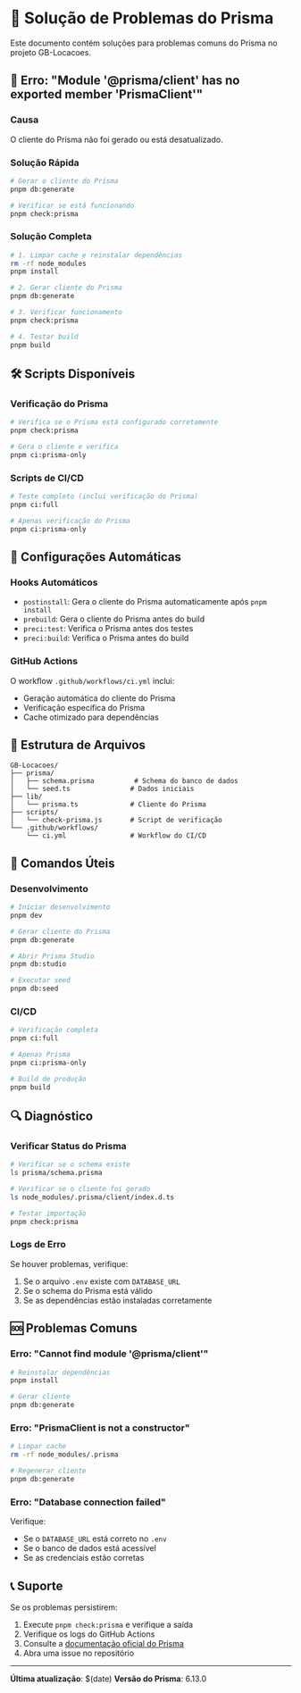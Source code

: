 # 🔧 Solução de Problemas do Prisma

Este documento contém soluções para problemas comuns do Prisma no projeto
GB-Locacoes.

## 🚨 Erro: "Module '@prisma/client' has no exported member 'PrismaClient'"

### **Causa**

O cliente do Prisma não foi gerado ou está desatualizado.

### **Solução Rápida**

```bash
# Gerar o cliente do Prisma
pnpm db:generate

# Verificar se está funcionando
pnpm check:prisma
```

### **Solução Completa**

```bash
# 1. Limpar cache e reinstalar dependências
rm -rf node_modules
pnpm install

# 2. Gerar cliente do Prisma
pnpm db:generate

# 3. Verificar funcionamento
pnpm check:prisma

# 4. Testar build
pnpm build
```

## 🛠️ Scripts Disponíveis

### **Verificação do Prisma**

```bash
# Verifica se o Prisma está configurado corretamente
pnpm check:prisma

# Gera o cliente e verifica
pnpm ci:prisma-only
```

### **Scripts de CI/CD**

```bash
# Teste completo (inclui verificação do Prisma)
pnpm ci:full

# Apenas verificação do Prisma
pnpm ci:prisma-only
```

## 🔄 Configurações Automáticas

### **Hooks Automáticos**

- `postinstall`: Gera o cliente do Prisma automaticamente após `pnpm install`
- `prebuild`: Gera o cliente do Prisma antes do build
- `preci:test`: Verifica o Prisma antes dos testes
- `preci:build`: Verifica o Prisma antes do build

### **GitHub Actions**

O workflow `.github/workflows/ci.yml` inclui:

- Geração automática do cliente do Prisma
- Verificação específica do Prisma
- Cache otimizado para dependências

## 📁 Estrutura de Arquivos

```
GB-Locacoes/
├── prisma/
│   ├── schema.prisma          # Schema do banco de dados
│   └── seed.ts               # Dados iniciais
├── lib/
│   └── prisma.ts             # Cliente do Prisma
├── scripts/
│   └── check-prisma.js       # Script de verificação
└── .github/workflows/
    └── ci.yml                # Workflow do CI/CD
```

## 🚀 Comandos Úteis

### **Desenvolvimento**

```bash
# Iniciar desenvolvimento
pnpm dev

# Gerar cliente do Prisma
pnpm db:generate

# Abrir Prisma Studio
pnpm db:studio

# Executar seed
pnpm db:seed
```

### **CI/CD**

```bash
# Verificação completa
pnpm ci:full

# Apenas Prisma
pnpm ci:prisma-only

# Build de produção
pnpm build
```

## 🔍 Diagnóstico

### **Verificar Status do Prisma**

```bash
# Verificar se o schema existe
ls prisma/schema.prisma

# Verificar se o cliente foi gerado
ls node_modules/.prisma/client/index.d.ts

# Testar importação
pnpm check:prisma
```

### **Logs de Erro**

Se houver problemas, verifique:

1. Se o arquivo `.env` existe com `DATABASE_URL`
2. Se o schema do Prisma está válido
3. Se as dependências estão instaladas corretamente

## 🆘 Problemas Comuns

### **Erro: "Cannot find module '@prisma/client'"**

```bash
# Reinstalar dependências
pnpm install

# Gerar cliente
pnpm db:generate
```

### **Erro: "PrismaClient is not a constructor"**

```bash
# Limpar cache
rm -rf node_modules/.prisma

# Regenerar cliente
pnpm db:generate
```

### **Erro: "Database connection failed"**

Verifique:

- Se o `DATABASE_URL` está correto no `.env`
- Se o banco de dados está acessível
- Se as credenciais estão corretas

## 📞 Suporte

Se os problemas persistirem:

1. Execute `pnpm check:prisma` e verifique a saída
2. Verifique os logs do GitHub Actions
3. Consulte a [documentação oficial do Prisma](https://www.prisma.io/docs)
4. Abra uma issue no repositório

---

**Última atualização**: $(date) **Versão do Prisma**: 6.13.0
